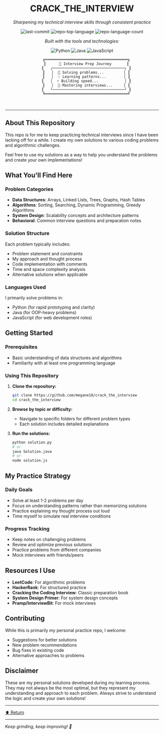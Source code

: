 <div id="top">
<!-- HEADER STYLE: CLASSIC -->
<div align="center">

# CRACK_THE_INTERVIEW

<em>Sharpening my technical interview skills through consistent practice</em>

<!-- BADGES -->
<img src="https://img.shields.io/github/last-commit/megane18/crack_the_interview?style=flat&logo=git&logoColor=white&color=0080ff" alt="last-commit">
<img src="https://img.shields.io/github/languages/top/megane18/crack_the_interview?style=flat&color=0080ff" alt="repo-top-language">
<img src="https://img.shields.io/github/languages/count/megane18/crack_the_interview?style=flat&color=0080ff" alt="repo-language-count">

<em>Built with the tools and technologies:</em>

<img src="https://img.shields.io/badge/Python-3776AB.svg?style=flat&logo=Python&logoColor=white" alt="Python">
<img src="https://img.shields.io/badge/Java-ED8B00.svg?style=flat&logo=Java&logoColor=white" alt="Java">
<img src="https://img.shields.io/badge/JavaScript-F7DF1E.svg?style=flat&logo=JavaScript&logoColor=black" alt="JavaScript">

```
    ╔══════════════════════════════════════╗
    ║      💪 Interview Prep Journey       ║
    ║   ┌─────────────────────────────────┐ ║
    ║   │  🧩 Solving problems...         │ ║
    ║   │  💡 Learning patterns...        │ ║
    ║   │  ⚡ Building speed...            │ ║
    ║   │  🎯 Mastering interviews...     │ ║
    ║   └─────────────────────────────────┘ ║
    ╚══════════════════════════════════════╝
```

</div>
<br>

---

## About This Repository

This repo is for me to keep practicing technical interviews since I have been lacking off for a while. I create my own solutions to various coding problems and algorithmic challenges.

Feel free to use my solutions as a way to help you understand the problems and create your own implementations!

## What You'll Find Here

### Problem Categories
- **Data Structures**: Arrays, Linked Lists, Trees, Graphs, Hash Tables
- **Algorithms**: Sorting, Searching, Dynamic Programming, Greedy Algorithms
- **System Design**: Scalability concepts and architecture patterns
- **Behavioral**: Common interview questions and preparation notes

### Solution Structure
Each problem typically includes:
- Problem statement and constraints
- My approach and thought process
- Code implementation with comments
- Time and space complexity analysis
- Alternative solutions when applicable

### Languages Used
I primarily solve problems in:
- Python (for rapid prototyping and clarity)
- Java (for OOP-heavy problems)
- JavaScript (for web development roles)

## Getting Started

### Prerequisites
- Basic understanding of data structures and algorithms
- Familiarity with at least one programming language

### Using This Repository
1. **Clone the repository:**
   ```bash
   git clone https://github.com/megane18/crack_the_interview
   cd crack_the_interview
   ```

2. **Browse by topic or difficulty:**
   - Navigate to specific folders for different problem types
   - Each solution includes detailed explanations

3. **Run the solutions:**
   ```bash
   python solution.py
   # or
   java Solution.java
   # or
   node solution.js
   ```

## My Practice Strategy

### Daily Goals
- Solve at least 1-2 problems per day
- Focus on understanding patterns rather than memorizing solutions
- Practice explaining my thought process out loud
- Time myself to simulate real interview conditions

### Progress Tracking
- Keep notes on challenging problems
- Review and optimize previous solutions
- Practice problems from different companies
- Mock interviews with friends/peers

## Resources I Use

- **LeetCode**: For algorithmic problems
- **HackerRank**: For structured practice
- **Cracking the Coding Interview**: Classic preparation book
- **System Design Primer**: For system design concepts
- **Pramp/InterviewBit**: For mock interviews

## Contributing

While this is primarily my personal practice repo, I welcome:
- Suggestions for better solutions
- New problem recommendations
- Bug fixes in existing code
- Alternative approaches to problems

## Disclaimer

These are my personal solutions developed during my learning process. They may not always be the most optimal, but they represent my understanding and approach to each problem. Always strive to understand the logic and create your own solutions!

---

<div align="left"><a href="#top">⬆ Return</a></div>

---

*Keep grinding, keep improving! 💪*